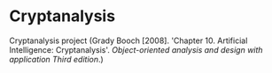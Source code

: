 # Cryptanalysis
Cryptanalysis project (Grady Booch [2008]. 'Chapter 10. Artificial Intelligence: Cryptanalysis'. *Object-oriented analysis and design with application Third edition*.)
